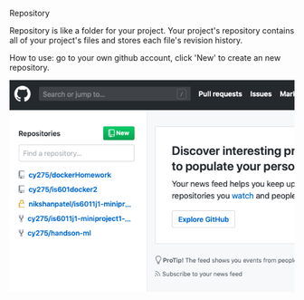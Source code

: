 Repository


Repository is like a folder for your project. Your project's repository contains all of your project's files and stores each file's revision history. 

How to use: go to your own github account, click 'New' to create an new repository.

![Image of New Repository](https://github.com/nikshanpatel/is6011j1-miniproject1-nik/blob/master/new_epository.png)

